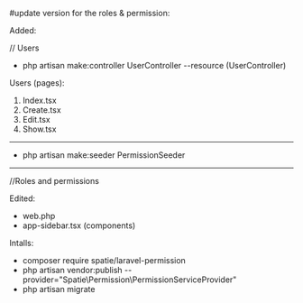 #update version for the roles & permission:


Added:

// Users
- php artisan make:controller UserController --resource (UserController)

Users (pages):
1. Index.tsx
2. Create.tsx
3. Edit.tsx
4. Show.tsx
----------------------------------------

- php artisan make:seeder PermissionSeeder

----------------------------------------
//Roles and permissions




Edited:
- web.php
- app-sidebar.tsx (components)




Intalls:
- composer require spatie/laravel-permission
- php artisan vendor:publish --provider="Spatie\Permission\PermissionServiceProvider"
- php artisan migrate
